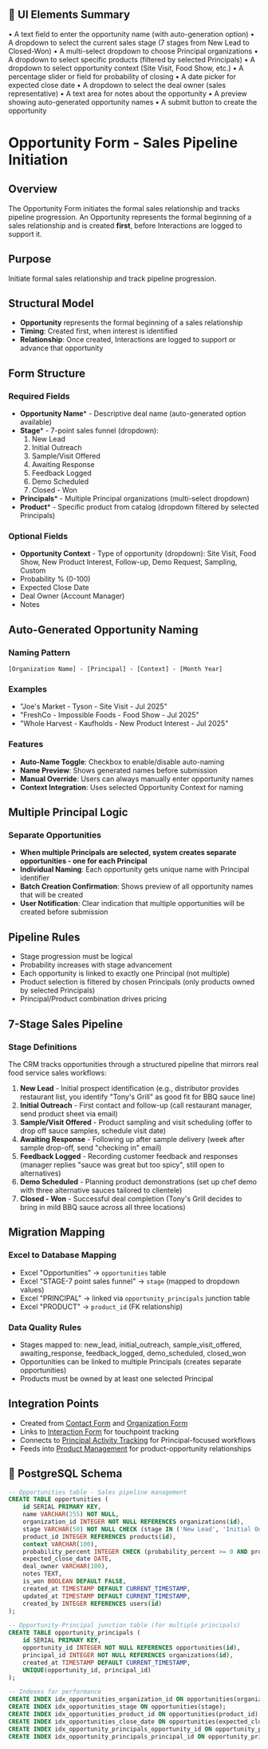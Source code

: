 ## 🧩 UI Elements Summary
• A text field to enter the opportunity name (with auto-generation option)
• A dropdown to select the current sales stage (7 stages from New Lead to Closed-Won)
• A multi-select dropdown to choose Principal organizations
• A dropdown to select specific products (filtered by selected Principals)
• A dropdown to select opportunity context (Site Visit, Food Show, etc.)
• A percentage slider or field for probability of closing
• A date picker for expected close date
• A dropdown to select the deal owner (sales representative)
• A text area for notes about the opportunity
• A preview showing auto-generated opportunity names
• A submit button to create the opportunity

# Opportunity Form - Sales Pipeline Initiation

## Overview
The Opportunity Form initiates the formal sales relationship and tracks pipeline progression. An Opportunity represents the formal beginning of a sales relationship and is created **first**, before Interactions are logged to support it.

## Purpose
Initiate formal sales relationship and track pipeline progression.

## Structural Model
- **Opportunity** represents the formal beginning of a sales relationship
- **Timing**: Created first, when interest is identified
- **Relationship**: Once created, Interactions are logged to support or advance that opportunity

## Form Structure

### Required Fields
- **Opportunity Name*** - Descriptive deal name (auto-generated option available)
- **Stage*** - 7-point sales funnel (dropdown):
  1. New Lead
  2. Initial Outreach
  3. Sample/Visit Offered
  4. Awaiting Response
  5. Feedback Logged
  6. Demo Scheduled
  7. Closed - Won
- **Principals*** - Multiple Principal organizations (multi-select dropdown)
- **Product*** - Specific product from catalog (dropdown filtered by selected Principals)

### Optional Fields
- **Opportunity Context** - Type of opportunity (dropdown): Site Visit, Food Show, New Product Interest, Follow-up, Demo Request, Sampling, Custom
- Probability % (0-100)
- Expected Close Date
- Deal Owner (Account Manager)
- Notes

## Auto-Generated Opportunity Naming

### Naming Pattern
`[Organization Name] - [Principal] - [Context] - [Month Year]`

### Examples
- "Joe's Market - Tyson - Site Visit - Jul 2025"
- "FreshCo - Impossible Foods - Food Show - Jul 2025"
- "Whole Harvest - Kaufholds - New Product Interest - Jul 2025"

### Features
- **Auto-Name Toggle**: Checkbox to enable/disable auto-naming
- **Name Preview**: Shows generated names before submission
- **Manual Override**: Users can always manually enter opportunity names
- **Context Integration**: Uses selected Opportunity Context for naming

## Multiple Principal Logic

### Separate Opportunities
- **When multiple Principals are selected, system creates separate opportunities - one for each Principal**
- **Individual Naming**: Each opportunity gets unique name with Principal identifier
- **Batch Creation Confirmation**: Shows preview of all opportunity names that will be created
- **User Notification**: Clear indication that multiple opportunities will be created before submission

## Pipeline Rules
- Stage progression must be logical
- Probability increases with stage advancement
- Each opportunity is linked to exactly one Principal (not multiple)
- Product selection is filtered by chosen Principals (only products owned by selected Principals)
- Principal/Product combination drives pricing

## 7-Stage Sales Pipeline

### Stage Definitions
The CRM tracks opportunities through a structured pipeline that mirrors real food service sales workflows:

1. **New Lead** - Initial prospect identification (e.g., distributor provides restaurant list, you identify "Tony's Grill" as good fit for BBQ sauce line)
2. **Initial Outreach** - First contact and follow-up (call restaurant manager, send product sheet via email)
3. **Sample/Visit Offered** - Product sampling and visit scheduling (offer to drop off sauce samples, schedule visit date)
4. **Awaiting Response** - Following up after sample delivery (week after sample drop-off, send "checking in" email)
5. **Feedback Logged** - Recording customer feedback and responses (manager replies "sauce was great but too spicy", still open to alternatives)
6. **Demo Scheduled** - Planning product demonstrations (set up chef demo with three alternative sauces tailored to clientele)
7. **Closed - Won** - Successful deal completion (Tony's Grill decides to bring in mild BBQ sauce across all three locations)

## Migration Mapping

### Excel to Database Mapping
- Excel "Opportunities" → `opportunities` table
- Excel "STAGE-7 point sales funnel" → `stage` (mapped to dropdown values)
- Excel "PRINCIPAL" → linked via `opportunity_principals` junction table
- Excel "PRODUCT" → `product_id` (FK relationship)

### Data Quality Rules
- Stages mapped to: new_lead, initial_outreach, sample_visit_offered, awaiting_response, feedback_logged, demo_scheduled, closed_won
- Opportunities can be linked to multiple Principals (creates separate opportunities)
- Products must be owned by at least one selected Principal

## Integration Points
- Created from [Contact Form](01_Contact_Form.md) and [Organization Form](02_Organization_Form.md)
- Links to [Interaction Form](04_Interaction_Form.md) for touchpoint tracking
- Connects to [Principal Activity Tracking](05_Principal_Activity_Tracking.md) for Principal-focused workflows
- Feeds into [Product Management](06_Product_Management.md) for product-opportunity relationships

## 💾 PostgreSQL Schema
```sql
-- Opportunities table - Sales pipeline management
CREATE TABLE opportunities (
    id SERIAL PRIMARY KEY,
    name VARCHAR(255) NOT NULL,
    organization_id INTEGER NOT NULL REFERENCES organizations(id),
    stage VARCHAR(50) NOT NULL CHECK (stage IN ('New Lead', 'Initial Outreach', 'Sample/Visit Offered', 'Awaiting Response', 'Feedback Logged', 'Demo Scheduled', 'Closed - Won')),
    product_id INTEGER REFERENCES products(id),
    context VARCHAR(100),
    probability_percent INTEGER CHECK (probability_percent >= 0 AND probability_percent <= 100),
    expected_close_date DATE,
    deal_owner VARCHAR(100),
    notes TEXT,
    is_won BOOLEAN DEFAULT FALSE,
    created_at TIMESTAMP DEFAULT CURRENT_TIMESTAMP,
    updated_at TIMESTAMP DEFAULT CURRENT_TIMESTAMP,
    created_by INTEGER REFERENCES users(id)
);

-- Opportunity-Principal junction table (for multiple principals)
CREATE TABLE opportunity_principals (
    id SERIAL PRIMARY KEY,
    opportunity_id INTEGER NOT NULL REFERENCES opportunities(id),
    principal_id INTEGER NOT NULL REFERENCES organizations(id),
    created_at TIMESTAMP DEFAULT CURRENT_TIMESTAMP,
    UNIQUE(opportunity_id, principal_id)
);

-- Indexes for performance
CREATE INDEX idx_opportunities_organization_id ON opportunities(organization_id);
CREATE INDEX idx_opportunities_stage ON opportunities(stage);
CREATE INDEX idx_opportunities_product_id ON opportunities(product_id);
CREATE INDEX idx_opportunities_close_date ON opportunities(expected_close_date);
CREATE INDEX idx_opportunity_principals_opportunity_id ON opportunity_principals(opportunity_id);
CREATE INDEX idx_opportunity_principals_principal_id ON opportunity_principals(principal_id);
```